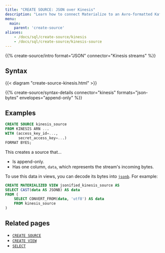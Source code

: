 ```yaml
---
title: "CREATE SOURCE: JSON over Kinesis"
description: "Learn how to connect Materialize to an Avro-formatted Kafka topic"
menu:
  main:
    parent: 'create-source'
aliases:
    - /docs/sql/create-source/kinesis
    - /docs/sql/create-source/kinesis-source
---
```


{{% create-source/intro format="JSON" connector="Kinesis streams" %}}

## Syntax

{{< diagram "create-source-kinesis.html" >}}

{{% create-source/syntax-details connector="kinesis" formats="json-bytes" envelopes="append-only" %}}

## Examples

```sql
CREATE SOURCE kinesis_source
FROM KINESIS ARN ...
WITH (access_key_id=...,
      secret_access_key=...)
FORMAT BYES;
```

This creates a source that...

- Is append-only.
- Has one column, `data`, which represents the stream's incoming bytes.

To use this data in views, you can decode its bytes into
[`jsonb`](/docs/sql/types/jsonb). For example:

```sql
CREATE MATERIALIZED VIEW jsonified_kinesis_source AS
SELECT CAST(data AS JSONB) AS data
FROM (
    SELECT CONVERT_FROM(data, 'utf8') AS data
    FROM kinesis_source
)
```

## Related pages

- [`CREATE SOURCE`](../)
- [`CREATE VIEW`](../../create-view)
- [`SELECT`](../../select)
